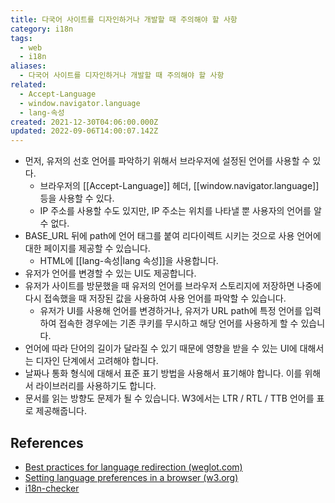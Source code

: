 ```yaml
---
title: 다국어 사이트를 디자인하거나 개발할 때 주의해야 할 사항
category: i18n
tags:
  - web
  - i18n
aliases:
  - 다국어 사이트를 디자인하거나 개발할 때 주의해야 할 사항
related:
  - Accept-Language
  - window.navigator.language
  - lang-속성
created: 2021-12-30T04:06:00.000Z
updated: 2022-09-06T14:00:07.142Z
---
```


<Metadata />

- 먼저, 유저의 선호 언어를 파악하기 위해서 브라우저에 설정된 언어를 사용할 수 있다.
  - 브라우저의 [[Accept-Language]] 헤더, [[window.navigator.language]] 등을 사용할 수 있다.
  - IP 주소를 사용할 수도 있지만, IP 주소는 위치를 나타낼 뿐 사용자의 언어를 알 수 없다.
- BASE_URL 뒤에 path에 언어 태그를 붙여 리다이렉트 시키는 것으로 사용 언어에 대한 페이지를 제공할 수 있습니다.
  - HTML에 [[lang-속성|lang 속성]]을 사용합니다.
- 유저가 언어를 변경할 수 있는 UI도 제공합니다.
- 유저가 사이트를 방문했을 때 유저의 언어를 브라우저 스토리지에 저장하면 나중에 다시 접속했을 때 저장된 값을 사용하여 사용 언어를 파악할 수 있습니다.
  - 유저가 UI를 사용해 언어를 변경하거나, 유저가 URL path에 특정 언어를 입력하여 접속한 경우에는 기존 쿠키를 무시하고 해당 언어를 사용하게 할 수 있습니다.
- 언어에 따라 단어의 길이가 달라질 수 있기 때문에 영향을 받을 수 있는 UI에 대해서는 디자인 단계에서 고려해야 합니다.
- 날짜나 통화 형식에 대해서 표준 표기 방법을 사용해서 표기해야 합니다. 이를 위해서 라이브러리를 사용하기도 합니다.
- 문서를 읽는 방향도 문제가 될 수 있습니다. W3에서는 LTR / RTL / TTB 언어를 표로 제공해줍니다.

## References

- [Best practices for language redirection (weglot.com)](https://blog.weglot.com/best-practices-language-redirection/)
- [Setting language preferences in a browser (w3.org)](https://www.w3.org/International/questions/qa-lang-priorities)
- [i18n-checker](http://validator.w3.org/i18n-checker/)
